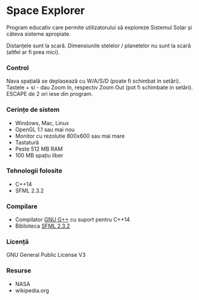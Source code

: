 # Space Explorer
Program educativ care permite utilizatorului să exploreze Sistemul Solar 
și câteva sisteme apropiate. 

Distanțele sunt la scară. Dimensiunile stelelor / planetelor nu sunt la scară (altfel ar fi prea mici).

### Control
Nava spațială se deplasează cu W/A/S/D (poate fi schimbat in setări).
Tastele + si - dau Zoom In, respectiv Zoom Out (pot fi schimbate in setări).
ESCAPE de 2 ori iese din program.

### Cerințe de sistem
* Windows, Mac, Linux
* OpenGL 1.1 sau mai nou
* Monitor cu rezolutie 800x600 sau mai mare
* Tastatură
* Peste 512 MB RAM
* 100 MB spațiu liber

### Tehnologii folosite
* C++14
* SFML 2.3.2

### Compilare
* Compilator [GNU G++](https://gcc.gnu.org/) cu suport pentru C++14
* Biblioteca [SFML 2.3.2](http://www.sfml-dev.org/download/sfml/2.3.2/)

### Licență
GNU General Public License V3

### Resurse 
* NASA
* wikipedia.org
